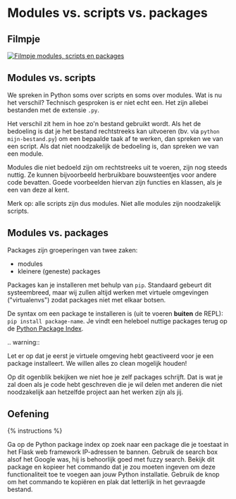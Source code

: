 # Modules vs. scripts vs. packages

## Filmpje
[![Filmpje modules, scripts en packages](https://i9.ytimg.com/vi/VUVqrhjl-TE/mq2.jpg?sqp=CO7B7PMF&rs=AOn4CLDF9a5-SkZYMjA-APmSvblBThKJIA)](https://youtu.be/VUVqrhjl-TE)

## Modules vs. scripts
We spreken in Python soms over scripts en soms over modules. Wat is nu het verschil? Technisch gesproken is er niet echt een. Het zijn allebei bestanden met de extensie `.py`.

Het verschil zit hem in hoe zo'n bestand gebruikt wordt. Als het de bedoeling is dat je het bestand rechtstreeks kan uitvoeren (bv. via `python mijn-bestand.py`) om een bepaalde taak af te werken, dan spreken we van een script. Als dat niet noodzakelijk de bedoeling is, dan spreken we van een module.

Modules die niet bedoeld zijn om rechtstreeks uit te voeren, zijn nog steeds nuttig. Ze kunnen bijvoorbeeld herbruikbare bouwsteentjes voor andere code bevatten. Goede voorbeelden hiervan zijn functies en klassen, als je een van deze al kent.

Merk op: alle scripts zijn dus modules. Niet alle modules zijn noodzakelijk scripts.

## Modules vs. packages
Packages zijn groeperingen van twee zaken:

- modules
- kleinere (geneste) packages

Packages kan je installeren met behulp van `pip`. Standaard gebeurt dit systeembreed, maar wij zullen altijd werken met virtuele omgevingen ("virtualenvs") zodat packages niet met elkaar botsen.

De syntax om een package te installeren is (uit te voeren **buiten** de REPL): `pip install package-name`. Je vindt een heleboel nuttige packages terug op de [Python Package Index](https://pypi.org/).

.. warning::

   Let er op dat je eerst je virtuele omgeving hebt geactiveerd voor je een package installeert. We willen alles zo clean mogelijk houden!

Op dit ogenblik bekijken we niet hoe je zelf packages schrijft. Dat is wat je zal doen als je code hebt geschreven die je wil delen met anderen die niet noodzakelijk aan hetzelfde project aan het werken zijn als jij.

## Oefening
{% instructions %}

Ga op de Python package index op zoek naar een package die je toestaat in het Flask web framework IP-adressen te bannen. Gebruik de search box alsof het Google was, hij is behoorlijk goed met fuzzy search. Bekijk dit package en kopieer het commando dat je zou moeten ingeven om deze functionaliteit toe te voegen aan jouw Python installatie. Gebruik de knop om het commando te kopiëren en plak dat letterlijk in het gevraagde bestand.
